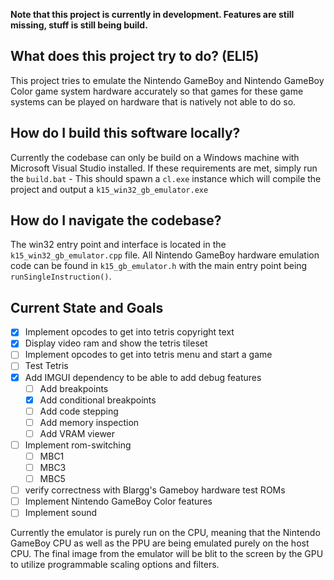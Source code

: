 **Note that this project is currently in development. Features are still missing, stuff is still being build.**

## What does this project try to do? (ELI5)
This project tries to emulate the Nintendo GameBoy and Nintendo GameBoy Color game system hardware accurately so that games for these game systems can be played on hardware
that is natively not able to do so.

## How do I build this software locally?

Currently the codebase can only be build on a Windows machine with Microsoft Visual Studio installed.
If these requirements are met, simply run the `build.bat` - This should spawn a `cl.exe` instance which will compile
the project and output a `k15_win32_gb_emulator.exe`

## How do I navigate the codebase?

The win32 entry point and interface is located in the `k15_win32_gb_emulator.cpp` file.
All Nintendo GameBoy hardware emulation code can be found in `k15_gb_emulator.h` with the main entry point being `runSingleInstruction()`.

## Current State and Goals

- [x] Implement opcodes to get into tetris copyright text
- [x] Display video ram and show the tetris tileset
- [ ] Implement opcodes to get into tetris menu and start a game
- [ ] Test Tetris
- [x] Add IMGUI dependency to be able to add debug features
  - [ ] Add breakpoints
  - [x] Add conditional breakpoints
  - [ ] Add code stepping
  - [ ] Add memory inspection
  - [ ] Add VRAM viewer
- [ ] Implement rom-switching
  - [ ] MBC1
  - [ ] MBC3
  - [ ] MBC5
- [ ] verify correctness with Blargg's Gameboy hardware test ROMs
- [ ] Implement Nintendo GameBoy Color features
- [ ] Implement sound

Currently the emulator is purely run on the CPU, meaning that the Nintendo GameBoy CPU as well as the PPU are being emulated purely on the host CPU.
The final image from the emulator will be blit to the screen by the GPU to utilize programmable scaling options and filters.
